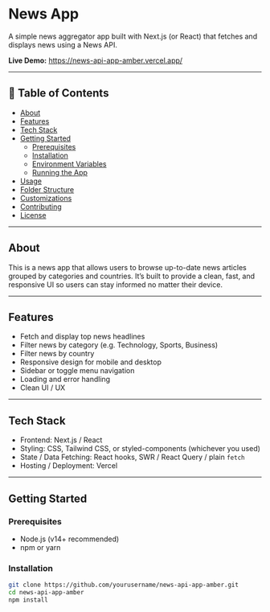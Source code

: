 # News App

A simple news aggregator app built with Next.js (or React) that fetches and displays news using a News API.

**Live Demo:** https://news-api-app-amber.vercel.app/

---

## 🧩 Table of Contents

- [About](#about)
- [Features](#features)
- [Tech Stack](#tech-stack)
- [Getting Started](#getting-started)
  - [Prerequisites](#prerequisites)
  - [Installation](#installation)
  - [Environment Variables](#environment-variables)
  - [Running the App](#running-the-app)
- [Usage](#usage)
- [Folder Structure](#folder-structure)
- [Customizations](#customizations)
- [Contributing](#contributing)
- [License](#license)

---

## About

This is a news app that allows users to browse up-to-date news articles grouped by categories and countries. It’s built to provide a clean, fast, and responsive UI so users can stay informed no matter their device.

---

## Features

- Fetch and display top news headlines
- Filter news by category (e.g. Technology, Sports, Business)
- Filter news by country
- Responsive design for mobile and desktop
- Sidebar or toggle menu navigation
- Loading and error handling
- Clean UI / UX

---

## Tech Stack

- Frontend: Next.js / React
- Styling: CSS, Tailwind CSS, or styled-components (whichever you used)
- State / Data Fetching: React hooks, SWR / React Query / plain `fetch`
- Hosting / Deployment: Vercel

---

## Getting Started

### Prerequisites

- Node.js (v14+ recommended)
- npm or yarn

### Installation

```bash
git clone https://github.com/yourusername/news-api-app-amber.git
cd news-api-app-amber
npm install
